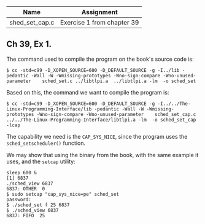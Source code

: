 | Name | Assignment |
| ---- | ---------- |
| shed_set_cap.c  | Exercise 1 from chapter 39 |

## Ch 39, Ex 1.

The command used to compile the program on the book's source code is:

```
$ cc -std=c99 -D_XOPEN_SOURCE=600 -D_DEFAULT_SOURCE -g -I../lib -pedantic -Wall -W -Wmissing-prototypes -Wno-sign-compare -Wno-unused-parameter    sched_set.c ../libtlpi.a  ../libtlpi.a -lm  -o sched_set
```

Based on this, the command we want to compile the program is:

```
$ cc -std=c99 -D_XOPEN_SOURCE=600 -D_DEFAULT_SOURCE -g -I../../The-Linux-Programming-Interface/lib -pedantic -Wall -W -Wmissing-prototypes -Wno-sign-compare -Wno-unused-parameter    sched_set_cap.c ../../The-Linux-Programming-Interface/libtlpi.a -lm  -o sched_set_cap -lcap
```

The capability we need is the `CAP_SYS_NICE`, since the program uses the `sched_setscheduler()` function.

We may show that using the binary from the book, with the same example it uses, and the `setcap` utility:

```
sleep 600 &
[1] 6837
./sched_view 6837
6837: OTHER  0
$ sudo setcap "cap_sys_nice=pe" sched_set
password:
$ ./sched_set f 25 6837
$ ./sched_view 6837
6837: FIFO  25
```